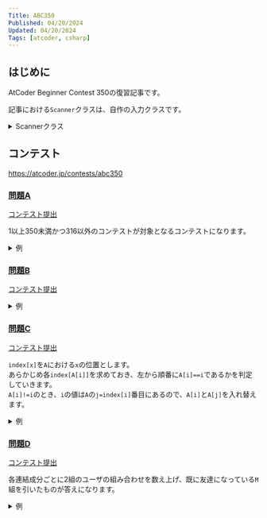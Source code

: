 ```yaml
---
Title: ABC350
Published: 04/20/2024
Updated: 04/20/2024
Tags: [atcoder, csharp]
---
```


## はじめに

AtCoder Beginner Contest 350の復習記事です。

記事における`Scanner`クラスは、自作の入力クラスです。

<details>
<summary>Scannerクラス</summary>

```csharp
public static class Scanner
{
    public static T Scan<T>() where T : IConvertible => Convert<T>(ScanStringArray()[0]);
    public static (T1, T2) Scan<T1, T2>() where T1 : IConvertible where T2 : IConvertible
    {
        var input = ScanStringArray();
        return (Convert<T1>(input[0]), Convert<T2>(input[1]));
    }
    public static (T1, T2, T3) Scan<T1, T2, T3>() where T1 : IConvertible where T2 : IConvertible where T3 : IConvertible
    {
        var input = ScanStringArray();
        return (Convert<T1>(input[0]), Convert<T2>(input[1]), Convert<T3>(input[2]));
    }
    public static (T1, T2, T3, T4) Scan<T1, T2, T3, T4>() where T1 : IConvertible where T2 : IConvertible where T3 : IConvertible where T4 : IConvertible
    {
        var input = ScanStringArray();
        return (Convert<T1>(input[0]), Convert<T2>(input[1]), Convert<T3>(input[2]), Convert<T4>(input[3]));
    }
    public static (T1, T2, T3, T4, T5) Scan<T1, T2, T3, T4, T5>() where T1 : IConvertible where T2 : IConvertible where T3 : IConvertible where T4 : IConvertible where T5 : IConvertible
    {
        var input = ScanStringArray();
        return (Convert<T1>(input[0]), Convert<T2>(input[1]), Convert<T3>(input[2]), Convert<T4>(input[3]), Convert<T5>(input[4]));
    }
    public static (T1, T2, T3, T4, T5, T6) Scan<T1, T2, T3, T4, T5, T6>() where T1 : IConvertible where T2 : IConvertible where T3 : IConvertible where T4 : IConvertible where T5 : IConvertible where T6 : IConvertible
    {
        var input = ScanStringArray();
        return (Convert<T1>(input[0]), Convert<T2>(input[1]), Convert<T3>(input[2]), Convert<T4>(input[3]), Convert<T5>(input[4]), Convert<T6>(input[5]));
    }
    public static IEnumerable<T> ScanEnumerable<T>() where T : IConvertible => ScanStringArray().Select(Convert<T>);
    private static string[] ScanStringArray()
    {
        var line = Console.ReadLine()?.Trim() ?? string.Empty;
        return string.IsNullOrEmpty(line) ? Array.Empty<string>() : line.Split(' ');
    }
    private static T Convert<T>(string value) where T : IConvertible => (T)System.Convert.ChangeType(value, typeof(T));
}
```

</details>

## コンテスト

<https://atcoder.jp/contests/abc350>

### [問題A](https://atcoder.jp/contests/abc350/tasks/abc350_a)

[コンテスト提出](https://atcoder.jp/contests/ABC350/submissions/52543658)

1以上350未満かつ316以外のコンテストが対象となるコンテストになります。

<details>
<summary>例</summary>

```csharp
public static void Solve()
{
    var S = Scanner.Scan<string>();
    var n = int.Parse(S[3..]);
    var answer = 1 <= n && n < 350 && n != 316;
    Console.WriteLine(answer ? "Yes" : "No");
}
```

</details>

### [問題B](https://atcoder.jp/contests/abc350/tasks/abc350_b)

[コンテスト提出](https://atcoder.jp/contests/ABC350/submissions/52549788)

<details>
<summary>例</summary>

`E[i]`を`i`番目の歯が生えているかをboolとして持ちます。
`E[T[i]]`を順番に反転させ、最終的に`E`の`true`の数が答えになります。

```csharp
public static void Solve()
{
    var (N, Q) = Scanner.Scan<int, int>();
    var T = Scanner.ScanEnumerable<int>().Select(x => x - 1).ToArray();
    var E = new bool[N];
    Array.Fill(E, true);
    foreach (var t in T)
    {
        E[t] = !E[t];
    }

    var answer = E.Count(x => x);
    Console.WriteLine(answer);
}
```

</details>

### [問題C](https://atcoder.jp/contests/abc350/tasks/abc350_c)

[コンテスト提出](https://atcoder.jp/contests/ABC350/submissions/52581134)

`index[x]`を`A`における`x`の位置とします。  
あらかじめ各`index[A[i]]`を求めておき、左から順番に`A[i]==i`であるかを判定していきます。  
`A[i]!=i`のとき、`i`の値は`A`の`j=index[i]`番目にあるので、`A[i]`と`A[j]`を入れ替えます。

<details>
<summary>例</summary>

```csharp
public static void Solve()
{
    var N = Scanner.Scan<int>();
    var A = Scanner.ScanEnumerable<int>().Select(x => x - 1).ToArray();
    var index = new int[N];
    for (var i = 0; i < N; i++)
    {
        index[A[i]] = i;
    }

    var answers = new List<(int A, int B)>();
    for (var i = 0; i < N; i++)
    {
        if (A[i] == i) continue;
        var j = index[i];
        (index[A[i]], index[A[j]]) = (index[A[j]], index[A[i]]);
        (A[i], A[j]) = (A[j], A[i]);
        answers.Add((i + 1, j + 1));
    }

    Console.WriteLine(answers.Count);
    Console.WriteLine(string.Join(Environment.NewLine, answers.Select(x => $"{x.A} {x.B}")));
}
```

</details>

### [問題D](https://atcoder.jp/contests/abc350/tasks/abc350_d)

[コンテスト提出](https://atcoder.jp/contests/ABC350/submissions/52577949)

各連結成分ごとに2組のユーザの組み合わせを数え上げ、既に友達になっている`M`組を引いたものが答えになります。

<details>
<summary>例</summary>

```csharp
public static void Solve()
{
    var (N, M) = Scanner.Scan<int, int>();
    var dsu = new DisjointSetUnion(N);
    for (var i = 0; i < M; i++)
    {
        var (a, b) = Scanner.Scan<int, int>();
        a--; b--;
        dsu.Merge(a, b);
    }

    long answer = 0;
    foreach (var group in dsu.GetGroups())
    {
        var c = (long)group.Count;
        answer += c * (c - 1) / 2;
    }

    answer -= M;
    Console.WriteLine(answer);
}

public class DisjointSetUnion
{
    public int Length { get; }
    private readonly int[] _parentOrSize;
    public DisjointSetUnion(int length)
    {
        if (length < 0) throw new ArgumentOutOfRangeException(nameof(length));
        Length = length;
        _parentOrSize = new int[Length];
        Array.Fill(_parentOrSize, -1);
    }
    public int Merge(int u, int v)
    {
        if (u < 0 || Length <= u) throw new ArgumentOutOfRangeException(nameof(u));
        if (v < 0 || Length <= v) throw new ArgumentOutOfRangeException(nameof(v));
        var (x, y) = (LeaderOf(u), LeaderOf(v));
        if (x == y) return x;
        if (-_parentOrSize[x] < -_parentOrSize[y]) (x, y) = (y, x);
        _parentOrSize[x] += _parentOrSize[y];
        _parentOrSize[y] = x;
        return x;
    }
    public bool IsSame(int u, int v)
    {
        if (u < 0 || Length <= u) throw new ArgumentOutOfRangeException(nameof(u));
        if (v < 0 || Length <= v) throw new ArgumentOutOfRangeException(nameof(v));
        return LeaderOf(u) == LeaderOf(v);
    }
    public int LeaderOf(int v)
    {
        if (v < 0 || Length <= v) throw new ArgumentOutOfRangeException(nameof(v));
        if (_parentOrSize[v] < 0) return v;
        return _parentOrSize[v] = LeaderOf(_parentOrSize[v]);
    }
    public int SizeOf(int v)
    {
        if (v < 0 || Length <= v) throw new ArgumentOutOfRangeException(nameof(v));
        return -_parentOrSize[LeaderOf(v)];
    }
    public IEnumerable<IReadOnlyCollection<int>> GetGroups()
    {
        var result = new List<int>[Length].Select(x => new List<int>()).ToArray();
        for (var i = 0; i < Length; i++) result[LeaderOf(i)].Add(i);
        return result.Where(x => x.Count > 0);
    }
}
```

</details>
